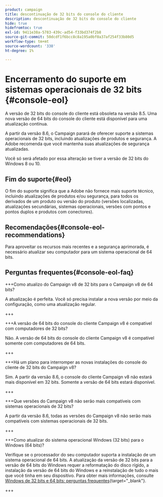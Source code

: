 ```yaml
---
product: campaign
title: descontinuação de 32 bits do console do cliente
description: descontinuação de 32 bits do console do cliente
hide: true
hidefromtoc: true
exl-id: 9411e38a-5783-439c-ad54-f33bd374f2b8
source-git-commit: 50dcdf1f6bcc8c8a195a0bf0a37af254f33b80d5
workflow-type: tm+mt
source-wordcount: '338'
ht-degree: 1%

---
```


# Encerramento do suporte em sistemas operacionais de 32 bits {#console-eol}

A versão de 32 bits do console do cliente está obsoleta na versão 8.5. Uma nova versão de 64 bits do console do cliente está disponível para uma atualização contínua.

A partir da versão 8.6, o Campaign parará de oferecer suporte a sistemas operacionais de 32 bits, incluindo atualizações de produtos e segurança. A Adobe recomenda que você mantenha suas atualizações de segurança atualizadas.

Você só será afetado por essa alteração se tiver a versão de 32 bits do Windows 8 ou 10.

## Fim do suporte{#eol}

O fim do suporte significa que a Adobe não fornece mais suporte técnico, incluindo atualizações de produtos e/ou segurança, para todos os derivados de um produto ou versão do produto (versões localizadas, atualizações secundárias, sistemas operacionais, versões com pontos e pontos duplos e produtos com conectores).

## Recomendações{#console-eol-recommendations}

Para aproveitar os recursos mais recentes e a segurança aprimorada, é necessário atualizar seu computador para um sistema operacional de 64 bits.

## Perguntas frequentes{#console-eol-faq}

+++Como atualizo do Campaign v8 de 32 bits para o Campaign v8 de 64 bits?

A atualização é perfeita. Você só precisa instalar a nova versão por meio da configuração, como uma atualização regular.

+++

+++A versão de 64 bits do console do cliente Campaign v8 é compatível com computadores de 32 bits?

Não. A versão de 64 bits do console do cliente Campaign v8 é compatível somente com computadores de 64 bits.

+++

+++Há um plano para interromper as novas instalações do console do cliente de 32 bits do Campaign v8?

Sim. A partir da versão 8.6, o console do cliente Campaign v8 não estará mais disponível em 32 bits. Somente a versão de 64 bits estará disponível.

+++

+++Que versões do Campaign v8 não serão mais compatíveis com sistemas operacionais de 32 bits?

A partir da versão 8.6, todas as versões do Campaign v8 não serão mais compatíveis com sistemas operacionais de 32 bits.

+++

+++Como atualizar do sistema operacional Windows (32 bits) para o Windows (64 bits)?

Verifique se o processador do seu computador suporta a instalação de um sistema operacional de 64 bits. A atualização da versão de 32 bits para a versão de 64 bits do Windows requer a reformatação do disco rígido, a instalação da versão de 64 bits do Windows e a reinstalação de tudo o mais que você tinha em seu dispositivo. Para obter mais informações, consulte [Windows de 32 bits e 64 bits: perguntas frequentes](https://support.microsoft.com/en-us/windows/32-bit-and-64-bit-windows-frequently-asked-questions-c6ca9541-8dce-4d48-0415-94a3faa2e13d){target="_blank"}.

+++

<!--
+++ How do I check if I am on a 32-bit computer or 64-bit?

**WINDOWS 10 AND WINDOWS 8.1**

1. Click the **Start** button, then select **Settings** > **System** > **About**.
1. Under **Device specifications**, see **System type**.

**WINDOWS 7**
1. Select the **Start** button, right-click **Computer** and select **Properties**.
1. Under **System**, see the system type.

For more information, see [32-bit and 64-bit Windows: Frequently asked questions](https://support.microsoft.com/en-us/windows/32-bit-and-64-bit-windows-frequently-asked-questions-c6ca9541-8dce-4d48-0415-94a3faa2e13d){target="_blank"}.

+++
-->
